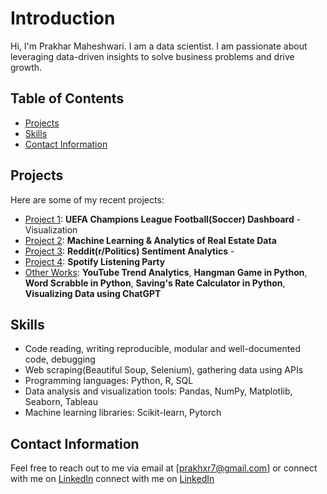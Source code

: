 # Introduction

Hi, I'm Prakhar Maheshwari. I am a data scientist. I am passionate about leveraging data-driven insights to solve business problems and drive growth. 

## Table of Contents

- [Projects](#projects)
- [Skills](#skills)
- [Contact Information](#contact-information)

## Projects

Here are some of my recent projects:

- [Project 1](https://github.com/yourusername/project1): **UEFA Champions League Football(Soccer) Dashboard** - Visualization
- [Project 2](https://github.com/yourusername/project3): **Machine Learning & Analytics of Real Estate Data**
- [Project 3](https://github.com/yourusername/project2): **Reddit(r/Politics) Sentiment Analytics** - 
- [Project 4](https://github.com/yourusername/project3): **Spotify Listening Party**  
- [Other Works](): **YouTube Trend Analytics**, **Hangman Game in Python**, **Word Scrabble in Python**, **Saving's Rate Calculator in Python**, **Visualizing Data using ChatGPT**
## Skills

- Code reading, writing reproducible, modular and well-documented code, debugging
- Web scraping(Beautiful Soup, Selenium), gathering data using APIs
- Programming languages: Python, R, SQL
- Data analysis and visualization tools: Pandas, NumPy, Matplotlib, Seaborn, Tableau
- Machine learning libraries: Scikit-learn, Pytorch

## Contact Information

Feel free to reach out to me via email at [prakhxr7@gmail.com] or connect with me on [LinkedIn](https://www.linkedin.com/in/prakhar7m/)
connect with me on [LinkedIn](https://www.linkedin.com/in/prakhar7m/)
